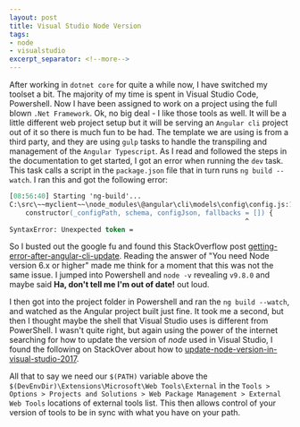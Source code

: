 ```yaml
---
layout: post
title: Visual Studio Node Version
tags:
- node
- visualstudio
excerpt_separator: <!--more-->
---
```


After working in `dotnet core` for quite a while now, I have switched my toolset a bit. The majority of my time is spent in Visual Studio Code, Powershell. Now I have been assigned to work on a project using the full blown `.Net Framework`. Ok, no big deal - I like those tools as well. It will be a little different web project setup but it will be serving an `Angular cli` project out of it so there is much fun to be had. <!--more--> The template we are using is from a third party, and they are using `gulp` tasks to handle the transpiling and management of the `Angular Typescript`. As I read and followed the steps in the documentation to get started, I got an error when running the `dev` task. This task calls a script in the `package.json` file that in turn runs `ng build --watch`. I ran this and got the following error:

```ps
[08:56:40] Starting 'ng-build'...
C:\src\~~myclient~~\node_modules\@angular\cli\models\config\config.js:17
    constructor(_configPath, schema, configJson, fallbacks = []) {
                                                           ^
SyntaxError: Unexpected token =
```

So I busted out the google fu and found this StackOverflow post [getting-error-after-angular-cli-update](https://stackoverflow.com/questions/42160699/getting-error-after-angular-cli-update). Reading the answer of "You need Node version 6.x or higher" made me think for a moment that this was not the same issue. I jumped into Powershell and `node -v` revealing `v9.8.0` and maybe said **Ha, don't tell me I'm out of date!** out loud.

I then got into the project folder in Powershell and ran the `ng build --watch`, and watched as the Angular project built just fine. It took me a second, but then I thought maybe the shell that Visual Studio uses is different from PowerShell. I wasn't quite right, but again using the power of the internet searching for how to update the version of _node_ used in Visual Studio, I found the following on StackOver about how to [update-node-version-in-visual-studio-2017](https://stackoverflow.com/questions/43849585/update-node-version-in-visual-studio-2017).

All that to say we need our `$(PATH)` variable above the `$(DevEnvDir)\Extensions\Microsoft\Web Tools\External` in the `Tools > Options > Projects and Solutions > Web Package Management > External Web Tools` locations of external tools list. This then allows control of your version of tools to be in sync with what you have on your path.